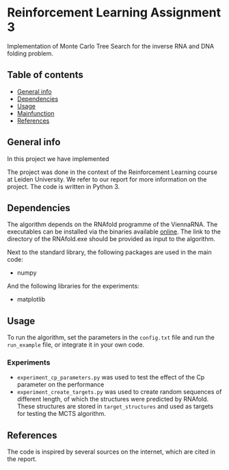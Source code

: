 # Reinforcement Learning Assignment 3
Implementation of Monte Carlo Tree Search for the inverse RNA and DNA folding problem. 


## Table of contents
* [General info](#general-info)
* [Dependencies](#dependencies)
* [Usage](#usage)
* [Mainfunction](#mainfunction)
* [References](#references)

## General info
In this project we have implemented 

The project was done in the context of the Reinforcement Learning course at Leiden University. We refer to our report for more information on the project. The code is written in Python 3.

## Dependencies

The algorithm depends on the RNAfold programme of the ViennaRNA. The executables can be installed via the binaries available [online](https://www.tbi.univie.ac.at/RNA/#binary_packages). 
The link to the directory of the RNAfold.exe should be provided as input to the algorithm.

Next to the standard library, the following packages are used in the main code:

- numpy

And the following libraries for the experiments: 
- matplotlib



## Usage
To run the algorithm, set the parameters in the `config.txt` file and run the `run_example` file, or integrate it in your own code. 

### Experiments
- `experiment_cp_parameters.py` was used to test the effect of the Cp parameter on the performance
- `experiment_create_targets.py` was used to create random sequences of different length, 
  of which the structures were predicted by RNAfold. 
  These structures are stored in `target_structures` and used as targets for testing the MCTS algorithm. 


## References
The code is inspired by several sources on the internet, which are cited in the report. 